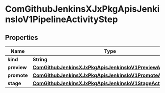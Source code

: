 
# ComGithubJenkinsXJxPkgApisJenkinsIoV1PipelineActivityStep

## Properties
Name | Type | Description | Notes
------------ | ------------- | ------------- | -------------
**kind** | **String** |  |  [optional]
**preview** | [**ComGithubJenkinsXJxPkgApisJenkinsIoV1PreviewActivityStep**](ComGithubJenkinsXJxPkgApisJenkinsIoV1PreviewActivityStep.md) |  |  [optional]
**promote** | [**ComGithubJenkinsXJxPkgApisJenkinsIoV1PromoteActivityStep**](ComGithubJenkinsXJxPkgApisJenkinsIoV1PromoteActivityStep.md) |  |  [optional]
**stage** | [**ComGithubJenkinsXJxPkgApisJenkinsIoV1StageActivityStep**](ComGithubJenkinsXJxPkgApisJenkinsIoV1StageActivityStep.md) |  |  [optional]



